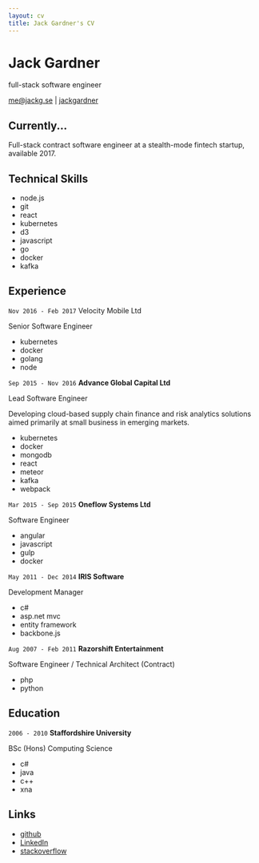 ```yaml
---
layout: cv
title: Jack Gardner's CV
---
```


# Jack Gardner
full-stack software engineer

<div id="webaddress">
<i class="fa fa-envelope"></i> <a href="mailto:me@jackg.se">me@jackg.se</a>
|
<i class="fa fa-github"></i> <a href="http://github.com/jackgardner">jackgardner</a>
</div>

## Currently...
Full-stack contract software engineer at a stealth-mode fintech startup, available 2017.

## Technical Skills
<ul class="skillz">
  <li>node.js</li>
  <li>git</li>
  <li>react</li>
  <li>kubernetes</li>
  <li>d3</li>
  <li>javascript</li>
  <li>go</li>
  <li>docker</li>
  <li>kafka</li>
</ul>

## Experience

`Nov 2016 - Feb 2017`
Velocity Mobile Ltd

Senior Software Engineer

<ul class="skillz">
  <li>kubernetes</li>
  <li>docker</li>
  <li>golang</li>
  <li>node</li>
</ul>

`Sep 2015 - Nov 2016`
__Advance Global Capital Ltd__

Lead Software Engineer

Developing cloud-based supply chain finance and risk analytics solutions aimed primarily at small business in emerging markets.

<ul class="skillz">
    <li>kubernetes</li>
    <li>docker</li>
    <li>mongodb</li>
    <li>react</li>
    <li>meteor</li>
    <li>kafka</li>
    <li>webpack</li>
</ul>


`Mar 2015 - Sep 2015`
__Oneflow Systems Ltd__

Software Engineer

<ul class="skillz">
    <li>angular</li>
    <li>javascript</li>
    <li>gulp</li>
    <li>docker</li>
</ul>


`May 2011 - Dec 2014`
__IRIS Software__

Development Manager

<ul class="skillz">
    <li>c#</li>
    <li>asp.net mvc</li>
    <li>entity framework</li>
    <li>backbone.js</li>
</ul>


`Aug 2007 - Feb 2011`
__Razorshift Entertainment__

Software Engineer / Technical Architect (Contract)
<ul class="skillz">
<li>php</li>
<li>python</li>
</ul>


## Education

`2006 - 2010`
__Staffordshire University__

BSc (Hons) Computing Science
<ul class="skillz">
<li>c#</li>
<li>java</li>
<li>c++</li>
<li>xna</li>
</ul>

## Links

* <i class="fa fa-github"></i> <a href="http://github.com/jackgardner">github</a>
* <i class="fa fa-linkedin"></i> <a href="https://uk.linkedin.com/in/gardnerjack">LinkedIn</a>
* <i class="fa fa-stack-overflow"></i> <a href="http://stackoverflow.com/users/2167436/jack-gardner">stackoverflow</a>



